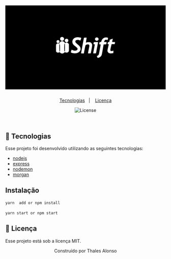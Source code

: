 <h1 align="center">
    <img alt="shift" title="shift" src=".github/og-shift.svg" />
</h1>

<p align="center">
  <a href="#rocket-tecnologias">Tecnologias</a>&nbsp;&nbsp;&nbsp;|&nbsp;&nbsp;&nbsp;
  <a href="#memo-licença">Licença</a>
</p>

<p align="center">
  <img  src="https://img.shields.io/static/v1?label=license&message=MIT&color=5965E0&labelColor=121214" alt="License">
</p>

<br>


## 🚀 Tecnologias

Esse projeto foi desenvolvido utilizando as seguintes tecnologias:

- [nodejs](https://nodejs.org/en/)
- [express](https://expressjs.com/pt-br/)
- [nodemon](https://www.npmjs.com/package/nodemon)
- [morgan](https://www.npmjs.com/package/morgan)


## Instalação 
```node
yarn  add or npm install

yarn start or npm start
```


## 📝 Licença

Esse projeto está sob a licença MIT. 



<p align="center">Construído por  Thales Alonso</p>
